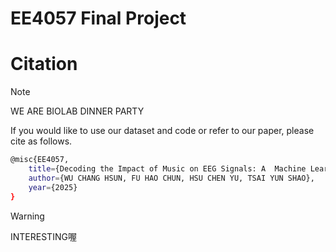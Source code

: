 # EE4057 Final Project

# Citation

> [!NOTE]
> WE ARE BIOLAB DINNER PARTY

If you would like to use our dataset and code or refer to our paper, please cite as follows.
```bash
@misc{EE4057,
    title={Decoding the Impact of Music on EEG Signals: A  Machine Learning Approach to Predict Neural Responses},
    author={WU CHANG HSUN, FU HAO CHUN, HSU CHEN YU, TSAI YUN SHAO},
    year={2025}
}
```
> [!WARNING]
> INTERESTING喔

